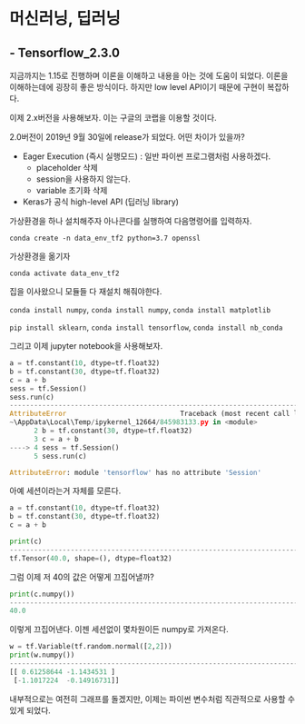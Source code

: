 # 머신러닝, 딥러닝

## - Tensorflow_2.3.0

지금까지는 1.15로 진행하며 이론을 이해하고 내용을 아는 것에 도움이 되었다. 이론을 이해하는데에 굉장히 좋은 방식이다.  하지만 low level API이기 때문에 구현이 복잡하다.

이제 2.x버전을 사용해보자. 이는 구글의 코랩을 이용할 것이다.

2.0버전이 2019년 9월 30일에 release가 되었다. 어떤 차이가 있을까?

- Eager Execution (즉시 실행모드) : 일반 파이썬 프로그램처럼 사용하겠다.
  - placeholder 삭제
  - session을 사용하지 않는다.
  - variable 초기화 삭제
- Keras가 공식 high-level API (딥러닝 library)

가상환경을 하나 설치해주자 아나콘다를 실행하여 다음명령어를 입력하자.

`conda create -n data_env_tf2 python=3.7 openssl`

가상환경을 옮기자

`conda activate data_env_tf2`

집을 이사왔으니 모듈들 다 재설치 해줘야한다.

`conda install numpy`, `conda install numpy`, `conda install matplotlib`

`pip install sklearn`, `conda install tensorflow`, `conda install nb_conda`

그리고 이제 jupyter notebook을 사용해보자.

```python
a = tf.constant(10, dtype=tf.float32)
b = tf.constant(30, dtype=tf.float32)
c = a + b
sess = tf.Session()
sess.run(c)
------------------------------------------------------------------------------------
AttributeError                            Traceback (most recent call last)
~\AppData\Local\Temp/ipykernel_12664/845983133.py in <module>
      2 b = tf.constant(30, dtype=tf.float32)
      3 c = a + b
----> 4 sess = tf.Session()
      5 sess.run(c)

AttributeError: module 'tensorflow' has no attribute 'Session'
```

아예 세션이라는거 자체를 모른다.

```python
a = tf.constant(10, dtype=tf.float32)
b = tf.constant(30, dtype=tf.float32)
c = a + b

print(c)
------------------------------------------------------------------------------------
tf.Tensor(40.0, shape=(), dtype=float32)
```

그럼 이제 저 40의 값은 어떻게 끄집어낼까?

```python
print(c.numpy())
------------------------------------------------------------------------------------
40.0
```

이렇게 끄집어낸다. 이젠 세션없이 몇차원이든 numpy로 가져온다.

```python
w = tf.Variable(tf.random.normal([2,2]))
print(w.numpy())
------------------------------------------------------------------------------------
[[ 0.61258644 -1.1434531 ]
 [-1.1017224  -0.14916731]]
```

내부적으로는 여전히 그래프를 돌겠지만, 이제는 파이썬 변수처럼 직관적으로 사용할 수 있게 되었다.